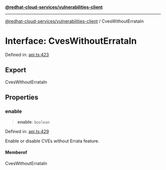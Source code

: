 [**@redhat-cloud-services/vulnerabilities-client**](../README.md)

***

[@redhat-cloud-services/vulnerabilities-client](../globals.md) / CvesWithoutErrataIn

# Interface: CvesWithoutErrataIn

Defined in: [api.ts:423](https://github.com/charlesmulder/javascript-clients/blob/main/packages/vulnerabilities/git-api/api.ts#L423)

## Export

CvesWithoutErrataIn

## Properties

### enable

> **enable**: `boolean`

Defined in: [api.ts:429](https://github.com/charlesmulder/javascript-clients/blob/main/packages/vulnerabilities/git-api/api.ts#L429)

Enable or disable CVEs without Errata feature.

#### Memberof

CvesWithoutErrataIn
